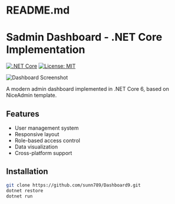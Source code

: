 # README.md

# Sadmin Dashboard - .NET Core Implementation

[![.NET Core](https://img.shields.io/badge/.NET-6.0-purple)](https://dotnet.microsoft.com/)
[![License: MIT](https://img.shields.io/badge/License-MIT-yellow.svg)](https://opensource.org/licenses/MIT)

![Dashboard Screenshot](/wwwroot/images/screenshot.png)

A modern admin dashboard implemented in .NET Core 6, based on NiceAdmin template.

## Features
- User management system
- Responsive layout
- Role-based access control
- Data visualization
- Cross-platform support

## Installation
```bash
git clone https://github.com/sunn789/Dashboard9.git
dotnet restore
dotnet run